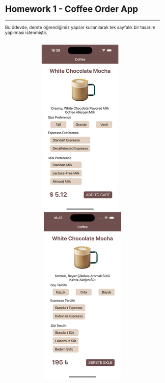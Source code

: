 # Homework 1 - Coffee Order App

---

Bu ödevde, derste öğrendiğimiz yapılar kullanılarak tek sayfalık bir tasarım yapılması istenmiştir.

<br/>

<div align="center">
  <img src="./screenshots/hw1_english.png" alt="English Version" width="250"/>
  &nbsp;&nbsp;&nbsp;
  <img src="./screenshots/hw1_turkish.png" alt="Turkish Version" width="250"/>
</div>

